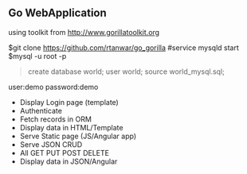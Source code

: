 ## Go WebApplication 
using toolkit from 
http://www.gorillatoolkit.org

$git clone https://github.com/rtanwar/go_gorilla
#service mysqld start
$mysql -u root -p 
>create database world;
>user world;
>source world_mysql.sql;

user:demo
password:demo

- Display Login page (template)
- Authenticate
- Fetch records in ORM
- Display data in HTML/Template
- Serve Static page (JS/Angular app)
- Serve JSON CRUD
- All GET PUT POST DELETE
- Display data in JSON/Angular